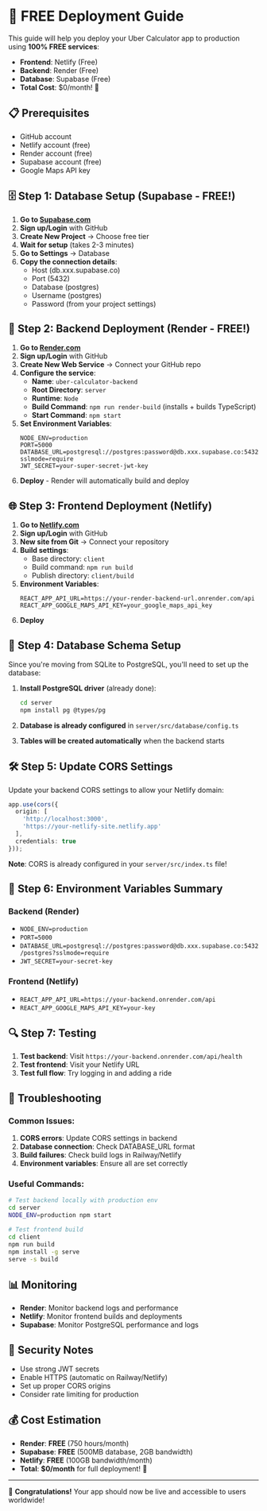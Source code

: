 # 🚀 **FREE Deployment Guide**

This guide will help you deploy your Uber Calculator app to production using **100% FREE services**:

- **Frontend**: Netlify (Free)
- **Backend**: Render (Free)
- **Database**: Supabase (Free)
- **Total Cost**: $0/month! 🎉

## 📋 Prerequisites

- GitHub account
- Netlify account (free)
- Render account (free)
- Supabase account (free)
- Google Maps API key

## 🗄️ Step 1: Database Setup (Supabase - FREE!)

1. **Go to [Supabase.com](https://supabase.com)**
2. **Sign up/Login** with GitHub
3. **Create New Project** → Choose free tier
4. **Wait for setup** (takes 2-3 minutes)
5. **Go to Settings** → Database
6. **Copy the connection details**:
   - Host (db.xxx.supabase.co)
   - Port (5432)
   - Database (postgres)
   - Username (postgres)
   - Password (from your project settings)

## 🔧 Step 2: Backend Deployment (Render - FREE!)

1. **Go to [Render.com](https://render.com)**
2. **Sign up/Login** with GitHub
3. **Create New Web Service** → Connect your GitHub repo
4. **Configure the service**:
   - **Name**: `uber-calculator-backend`
   - **Root Directory**: `server`
   - **Runtime**: `Node`
   - **Build Command**: `npm run render-build` (installs + builds TypeScript)
   - **Start Command**: `npm start`
5. **Set Environment Variables**:
   ```
   NODE_ENV=production
   PORT=5000
   DATABASE_URL=postgresql://postgres:password@db.xxx.supabase.co:5432/postgres?sslmode=require
   JWT_SECRET=your-super-secret-jwt-key
   ```
6. **Deploy** - Render will automatically build and deploy

## 🌐 Step 3: Frontend Deployment (Netlify)

1. **Go to [Netlify.com](https://netlify.com)**
2. **Sign up/Login** with GitHub
3. **New site from Git** → Connect your repository
4. **Build settings**:
   - Base directory: `client`
   - Build command: `npm run build`
   - Publish directory: `client/build`
5. **Environment Variables**:
   ```
   REACT_APP_API_URL=https://your-render-backend-url.onrender.com/api
   REACT_APP_GOOGLE_MAPS_API_KEY=your_google_maps_api_key
   ```
6. **Deploy**

## 🔄 Step 4: Database Schema Setup

Since you're moving from SQLite to PostgreSQL, you'll need to set up the database:

1. **Install PostgreSQL driver** (already done):
   ```bash
   cd server
   npm install pg @types/pg
   ```

2. **Database is already configured** in `server/src/database/config.ts`

3. **Tables will be created automatically** when the backend starts

## 🛠️ Step 5: Update CORS Settings

Update your backend CORS settings to allow your Netlify domain:

```typescript
app.use(cors({
  origin: [
    'http://localhost:3000',
    'https://your-netlify-site.netlify.app'
  ],
  credentials: true
}));
```

**Note**: CORS is already configured in your `server/src/index.ts` file!

## 📝 Step 6: Environment Variables Summary

### Backend (Render)
- `NODE_ENV=production`
- `PORT=5000`
- `DATABASE_URL=postgresql://postgres:password@db.xxx.supabase.co:5432/postgres?sslmode=require`
- `JWT_SECRET=your-secret-key`

### Frontend (Netlify)
- `REACT_APP_API_URL=https://your-backend.onrender.com/api`
- `REACT_APP_GOOGLE_MAPS_API_KEY=your-key`

## 🔍 Step 7: Testing

1. **Test backend**: Visit `https://your-backend.onrender.com/api/health`
2. **Test frontend**: Visit your Netlify URL
3. **Test full flow**: Try logging in and adding a ride

## 🚨 Troubleshooting

### Common Issues:

1. **CORS errors**: Update CORS settings in backend
2. **Database connection**: Check DATABASE_URL format
3. **Build failures**: Check build logs in Railway/Netlify
4. **Environment variables**: Ensure all are set correctly

### Useful Commands:

```bash
# Test backend locally with production env
cd server
NODE_ENV=production npm start

# Test frontend build
cd client
npm run build
npm install -g serve
serve -s build
```

## 📊 Monitoring

- **Render**: Monitor backend logs and performance
- **Netlify**: Monitor frontend builds and deployments
- **Supabase**: Monitor PostgreSQL performance and logs

## 🔐 Security Notes

- Use strong JWT secrets
- Enable HTTPS (automatic on Railway/Netlify)
- Set up proper CORS origins
- Consider rate limiting for production

## 💰 Cost Estimation

- **Render**: **FREE** (750 hours/month)
- **Supabase**: **FREE** (500MB database, 2GB bandwidth)
- **Netlify**: **FREE** (100GB bandwidth/month)
- **Total**: **$0/month** for full deployment! 🎉

---

🎉 **Congratulations!** Your app should now be live and accessible to users worldwide!
